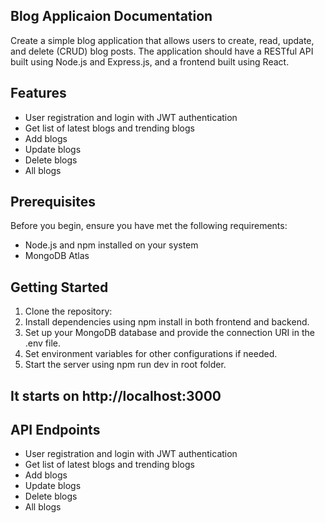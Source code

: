 ## Blog Applicaion Documentation

Create a simple blog application that allows users to create, read, update, and delete (CRUD) blog posts. The application should have a RESTful API built using Node.js and Express.js, and a frontend built using React.

## Features

- User registration and login with JWT authentication
- Get list of latest blogs and trending blogs
- Add blogs
- Update blogs
- Delete blogs
- All blogs

## Prerequisites

Before you begin, ensure you have met the following requirements:

- Node.js and npm installed on your system
- MongoDB Atlas

## Getting Started

1. Clone the repository:
2. Install dependencies using npm install in both frontend and backend.
3. Set up your MongoDB database and provide the connection URI in the .env file.
4. Set environment variables for other configurations if needed.
5. Start the server using npm run dev in root folder.

## It starts on http://localhost:3000

## API Endpoints

- User registration and login with JWT authentication
- Get list of latest blogs and trending blogs
- Add blogs
- Update blogs
- Delete blogs
- All blogs

